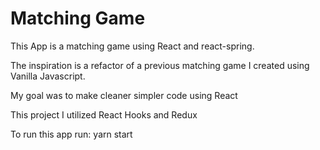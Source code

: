 # Matching Game

This App is a matching game using React and react-spring. 

The inspiration is a refactor of a previous matching game I created using Vanilla Javascript.

My goal was to make cleaner simpler code using React

This project I utilized React Hooks and Redux

To run this app run: yarn start

